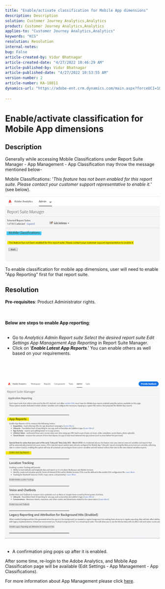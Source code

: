 ```yaml
---
title: "Enable/activate classification for Mobile App dimensions"
description: Description
solution: Customer Journey Analytics,Analytics
product: Customer Journey Analytics,Analytics
applies-to: "Customer Journey Analytics,Analytics"
keywords: "KCS"
resolution: Resolution
internal-notes: 
bug: False
article-created-by: Vidur Bhatnagar
article-created-date: "4/27/2022 10:46:29 AM"
article-published-by: Vidur Bhatnagar
article-published-date: "4/27/2022 10:53:55 AM"
version-number: 2
article-number: KA-18011
dynamics-url: "https://adobe-ent.crm.dynamics.com/main.aspx?forceUCI=1&pagetype=entityrecord&etn=knowledgearticle&id=431a6949-17c6-ec11-a7b6-0022480a10ee"

---
```

# Enable/activate classification for Mobile App dimensions

## Description


Generally while accessing Mobile Classifications under Report Suite Manager - App Management - App Classification may throw the message mentioned below-

Mobile Classifications: '*This feature has not been enabled for this report suite. Please contact your customer support representative to enable it.*' (see below).

![](assets/___461a6949-17c6-ec11-a7b6-0022480a10ee___.png)

To enable classification for mobile app dimensions, user will need to enable "App Reporting" first for that report suite.


## Resolution

<b>Pre-requisites</b>: Product Administrator rights.<br><br> <br><br><b>Below are steps to enable App reporting</b>: <br><br>
- Go to *Analytics  Admin Report suite  Select the desired report suite  Edit Settings  App Management  App Reporting* in Report Suite Manager.
- Click on ‘<b>*Enable Latest App Reports</b>*.’ You can enable others as well based on your requirements.

<br><br> <br><br>![](assets/0ae3ca9c-b68f-ec11-b400-00224804a35d.png)
 
- A confirmation ping pops up after it is enabled.


After some time, re-login to the Adobe Analytics, and Mobile App Classification page will be available (Edit Settings - App Management - App Classifications).

For more information about App Management please click [here](https://nam04.safelinks.protection.outlook.com/?url=https%3A%2F%2Fexperienceleague.adobe.com%2Fdocs%2Fanalytics%2Fadmin%2Fadmin-tools%2Fmobile-management.html%3Flang%3Den&amp;data=04%7C01%7Cnilotpalb%40adobe.com%7C3c1d5032d121424be46208d9f1d8905c%7Cfa7b1b5a7b34438794aed2c178decee1%7C0%7C0%7C637806734700482559%7CUnknown%7CTWFpbGZsb3d8eyJWIjoiMC4wLjAwMDAiLCJQIjoiV2luMzIiLCJBTiI6Ik1haWwiLCJXVCI6Mn0%3D%7C3000&amp;sdata=uxWerDD%2FHHZVSk%2B6eY0p2czXyW3BtXq75lRarjebwak%3D&amp;reserved=0 "Click to follow link: https://experienceleague.adobe.com/docs/analytics/admin/admin-tools/mobile-management.html?lang=en").
